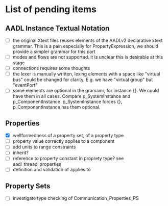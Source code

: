 # List of pending items

## AADL Instance Textual Notation

- [ ] the original Xtext files reuses elements of the AADLv2 declarative xtext grammar. This is a pain especially for PropertyExpression, we should provide a simpler grammar for this part
- [ ] modes and flows are not supported. it is unclear this is desirable at this stage
- [ ] connections requires some thoughts
- [ ] the lexer is manually written, lexing elements with a space like "virtual bus" could be changed for clarity. E.g. we have "virtual group" but "eventPort"
- [ ] some elements are optional in the gramamr, for instance {}. We could have them in all cases. Compare p_SystemInstance and p_ComponentInstance. p_SystemInstance forces {}, p_ComponentInstance has them optional.

## Properties

- [x] wellformedness of a property set, of a property type
- [ ] property value correctly applies to a component
- [ ] add units to range constraints
- [ ] inherit?
- [ ] reference to property constant in proprety type? see aadl_thread_properties
- [ ] definition and validation of applies to

## Property Sets

- [ ] investigate type checking of Communication_Properties_PS

